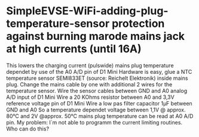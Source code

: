 # SimpleEVSE-WiFi-adding-plug-temperature-sensor protection against burning marode mains jack at high currents (until 16A)  
This lowers the charging current (pulswide) mains plug temperature dependet by use of the A0 A/D pin of D1 Mini
Hardware is easy, glue a NTC temperature sensor  SEMI833ET (source: Reichelt Elektronik) inside mains plug.
Change the mains cable by one with additional 2 wires for the temperature sensor. 
Wire the sensor cables between GND and A0 analog A/D input of D1 Mini
Wire a 20 KOhms resistor between A0 and 3,3V reference voltage pin of D1 Mini 
Wire a low pas filter capacitor 1µF between GND and A0 
So a temperature dependet voltage between 1,1V @ approx. 80°C and 2V @approx. 50°C mains plug temperature can be read at A0 A/D pin.
My problem: I`m not able to programm the current limiting routines. Who can do this?

